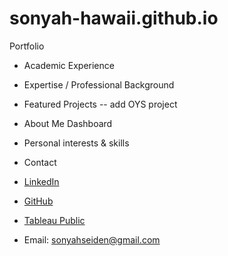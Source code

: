 # sonyah-hawaii.github.io
Portfolio

- Academic Experience
- Expertise / Professional Background
- Featured Projects
-- add OYS project
- About Me Dashboard
- Personal interests & skills

- Contact
- [LinkedIn](https://www.linkedin.com/in/sonyahseiden/)
- [GitHub](https://github.com/sonyah-hawaii)
- [Tableau Public](https://public.tableau.com/app/profile/sonyah/vizzes)
- Email: sonyahseiden@gmail.com